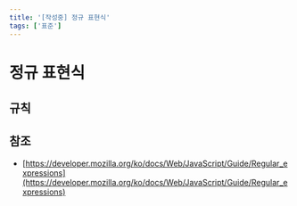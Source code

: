 ```yaml
---
title: '[작성중] 정규 표현식'
tags: ['표준']
---
```


# 정규 표현식

## 규칙

## 참조

* [https://developer.mozilla.org/ko/docs/Web/JavaScript/Guide/Regular_expressions](https://developer.mozilla.org/ko/docs/Web/JavaScript/Guide/Regular_expressions)
